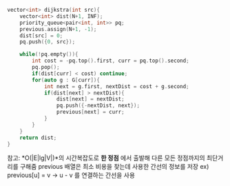 ```cpp
vector<int> dijkstra(int src){
    vector<int> dist(N+1, INF);
    priority_queue<pair<int, int>> pq;
    previous.assign(N+1, -1);
    dist[src] = 0;
    pq.push({0, src});

    while(!pq.empty()){
        int cost = -pq.top().first, curr = pq.top().second;
        pq.pop();
        if(dist[curr] < cost) continue;
        for(auto g : G[curr]){
            int next = g.first, nextDist = cost + g.second;
            if(dist[next] > nextDist){
                dist[next] = nextDist;
                pq.push({-nextDist, next});
                previous[next] = curr;
            }
        }
    }
    return dist;
}
```

참고: *O(|E|lg|V|)*의 시간복잡도로 **한 정점** 에서 출발해 다른 모든 정점까지의 최단거리를 구해줌
previous 배열은 최소 비용을 찾는데 사용한 간선의 정보를 저장
ex) previous[u] = v -> u - v 를 연결하는 간선을 사용
